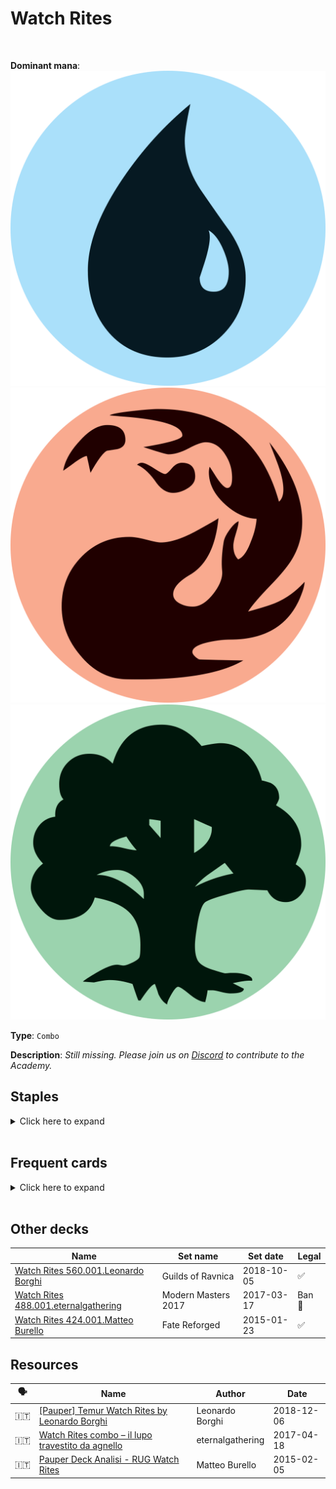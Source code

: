 <!-- This page is automatically generated by Myr: do not update it manually. -->
<!-- Changes directly applied here will be lost. -->
<!-- If you plan to update this page, please update the template at https://github.com/Pauperformance/pauperformance-bot -->
<!-- Templates can be found under pauperformance-bot/resources/templates/ -->
# Watch Rites
<br/>


**Dominant mana**: <img src="../resources/images/mana/U.png" class="dominant-mana-icon"/> <img src="../resources/images/mana/R.png" class="dominant-mana-icon"/> <img src="../resources/images/mana/G.png" class="dominant-mana-icon"/>

**Type**: `Combo`

**Description**: _Still missing. Please join us on [Discord](https://discord.gg/fYQbpjjkQ3) to contribute to the Academy._


## **Staples**

<details>
  <summary>Click here to expand</summary>
<a href="https://scryfall.com/card/2xm/157/chatter-of-the-squirrel"><img src="https://c1.scryfall.com/file/scryfall-cards/normal/front/5/f/5f7e1991-9ffa-4a57-b8eb-ebe542a47f09.jpg" class="archetype-card rounded-image"/></a>
<a href="https://scryfall.com/card/cmr/223/elvish-visionary"><img src="https://c1.scryfall.com/file/scryfall-cards/normal/front/a/2/a2f174e6-9532-4fc3-815b-2dc3966c6523.jpg" class="archetype-card rounded-image"/></a>
<a href="https://scryfall.com/card/cma/106/essence-warden"><img src="https://c1.scryfall.com/file/scryfall-cards/normal/front/3/1/31ca84d1-30a6-432b-966c-089fb6652a89.jpg" class="archetype-card rounded-image"/></a>
<a href="https://scryfall.com/card/hop/10/keep-watch"><img src="https://c1.scryfall.com/file/scryfall-cards/normal/front/e/9/e98489bc-b5fd-43f2-9afb-198e34e70723.jpg" class="archetype-card rounded-image"/></a>
<a href="https://scryfall.com/card/pca/69/nest-invader"><img src="https://c1.scryfall.com/file/scryfall-cards/normal/front/3/0/3085f5b1-d2e3-4dd4-8263-024b2b5da4b4.jpg" class="archetype-card rounded-image"/></a>
<a href="https://scryfall.com/card/vma/182/rites-of-initiation"><img src="https://c1.scryfall.com/file/scryfall-cards/normal/front/f/1/f17d9c60-5f81-4b65-8af1-9c5bb757bd7d.jpg" class="archetype-card rounded-image"/></a>
<a href="https://scryfall.com/card/mm2/159/scatter-the-seeds"><img src="https://c1.scryfall.com/file/scryfall-cards/normal/front/6/b/6b28c2a8-ee7d-4eea-8046-a47e81ddd28d.jpg" class="archetype-card rounded-image"/></a>
<a href="https://scryfall.com/card/fut/138/sprout-swarm"><img src="https://c1.scryfall.com/file/scryfall-cards/normal/front/0/b/0b915355-4e98-44df-81bd-961a3d3c86b8.jpg" class="archetype-card rounded-image"/></a>
<a href="https://scryfall.com/card/jmp/435/sylvan-ranger"><img src="https://c1.scryfall.com/file/scryfall-cards/normal/front/e/3/e36a5be0-a730-4cb7-9d1e-6ae84b5bc872.jpg" class="archetype-card rounded-image"/></a>
</details><br/>



## **Frequent cards**

<details>
  <summary>Click here to expand</summary>
<a href="https://scryfall.com/card/ema/156/abundant-growth"><img src="https://c1.scryfall.com/file/scryfall-cards/normal/front/b/f/bfc00bf8-236b-4c68-be85-1609be122259.jpg" class="archetype-card rounded-image"/></a>
<a href="https://scryfall.com/card/dds/55/burning-tree-emissary"><img src="https://c1.scryfall.com/file/scryfall-cards/normal/front/2/2/22e3e874-a0ec-4459-b78d-abef6b9232b9.jpg" class="archetype-card rounded-image"/></a>
<a href="https://scryfall.com/card/mm3/208/giantbaiting"><img src="https://c1.scryfall.com/file/scryfall-cards/normal/front/5/0/509d27ed-f9cf-4130-8807-38a4ae857323.jpg" class="archetype-card rounded-image"/></a>
<a href="https://scryfall.com/card/dtk/140/impact-tremors"><img src="https://c1.scryfall.com/file/scryfall-cards/normal/front/5/6/56fb4035-197b-4d28-9bf7-bb62c304067e.jpg" class="archetype-card rounded-image"/></a>
<a href="https://scryfall.com/card/jmp/342/lightning-bolt"><img src="https://c1.scryfall.com/file/scryfall-cards/normal/front/c/e/ce711943-c1a1-43a0-8b89-8d169cfb8e06.jpg" class="archetype-card rounded-image"/></a>
<a href="https://scryfall.com/card/cmr/334/prophetic-prism"><img src="https://c1.scryfall.com/file/scryfall-cards/normal/front/1/4/14602fed-8666-4884-8fca-13529578f9e2.jpg" class="archetype-card rounded-image"/></a>
<a href="https://scryfall.com/card/uma/142/raid-bombardment"><img src="https://c1.scryfall.com/file/scryfall-cards/normal/front/c/a/ca75d458-4947-4075-89b6-e93936c67370.jpg" class="archetype-card rounded-image"/></a>
<a href="https://scryfall.com/card/a25/186/rancor"><img src="https://c1.scryfall.com/file/scryfall-cards/normal/front/8/a/8a4d8527-af29-408d-a3a3-6781db0cf439.jpg" class="archetype-card rounded-image"/></a>
<a href="https://scryfall.com/card/tpr/231/skyshaper"><img src="https://c1.scryfall.com/file/scryfall-cards/normal/front/b/f/bfebe9f6-9915-47d2-8565-ca9132ee29ff.jpg" class="archetype-card rounded-image"/></a>
<a href="https://scryfall.com/card/xln/81/spell-pierce"><img src="https://c1.scryfall.com/file/scryfall-cards/normal/front/6/b/6bf4dfc0-c58b-4535-b660-54ceaa6e0217.jpg" class="archetype-card rounded-image"/></a>
</details><br/>





## **Other decks**

| Name | Set name | Set date | Legal |
| -----| -------- | -------- | ----- |
| [Watch Rites 560.001.Leonardo Borghi](https://www.mtggoldfish.com/deck/4351081) | Guilds of Ravnica | 2018-10-05 | ✅ |
| [Watch Rites 488.001.eternalgathering](https://www.mtggoldfish.com/deck/4352004) | Modern Masters 2017 | 2017-03-17 | Ban 🔨 |
| [Watch Rites 424.001.Matteo Burello](https://www.mtggoldfish.com/deck/4351141) | Fate Reforged | 2015-01-23 | ✅ |






## **Resources**

| 🗣️ | Name | Author | Date |
| -- | ---- | ------ | ---- |
| 🇮🇹 | <a target="_blank" href="http://www.magictitans.it/pauper-temur-watch-rites-by-leonardo-borghi/">[Pauper] Temur Watch Rites by Leonardo Borghi</a> | Leonardo Borghi | 2018-12-06   |
| 🇮🇹 | <a target="_blank" href="https://eternalgathering.altervista.org/watch-rites-combo/">Watch Rites combo – il lupo travestito da agnello</a> | eternalgathering | 2017-04-18   |
| 🇮🇹 | <a target="_blank" href="http://www.metagame.it/articoli-pauper/1957-pauper-deck-analisi-rug-watch-rites.html">Pauper Deck Analisi - RUG Watch Rites</a> | Matteo Burello | 2015-02-05   |

